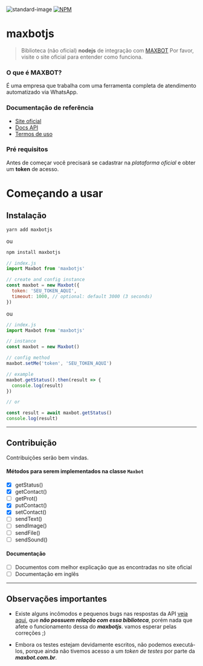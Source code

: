 ![standard-image](https://img.shields.io/badge/code%20style-standard-brightgreen.svg) [![NPM](https://img.shields.io/npm/v/maxbotjs.svg)](https://www.npmjs.com/package/maxbotjs)
# maxbotjs
 > Biblioteca (não oficial) **nodejs** de integração com [MAXBOT](https://maxbot.com.br)
 Por favor, visite o site oficial para entender como funciona.

### O que é MAXBOT?
É uma empresa que trabalha com uma ferramenta completa de atendimento automatizado via WhatsApp.

### Documentação de referência
- [Site oficial](https://maxbot.com.br)
- [Docs API](https://mbr.maxbot.com.br/doc-api-v1.php)
- [Termos de uso](https://mbr.maxbot.com.br/termos-de-uso.php)

### Pré requisitos
Antes de começar você precisará se cadastrar na *plataforma oficial* e obter um **token** de acesso.

# Começando a usar

## Instalação
```bash
yarn add maxbotjs
```
ou
```bash
npm install maxbotjs
```

```js
// index.js
import Maxbot from 'maxbotjs'

// create and config instance
const maxbot = new Maxbot({
  token: 'SEU_TOKEN_AQUI',
  timeout: 1000, // optional: default 3000 (3 seconds)
})
```
ou

```js
// index.js
import Maxbot from 'maxbotjs'

// instance
const maxbot = new Maxbot()

// config method
maxbot.setMe('token', 'SEU_TOKEN_AQUI')
```
```js
// example
maxbot.getStatus().then(result => {
  console.log(result)
})

// or

const result = await maxbot.getStatus()
console.log(result)
```

***

## Contribuição
Contribuições serão bem vindas.

#### Métodos para serem implementados na classe ```Maxbot```
- [x] getStatus()
- [x] getContact()
- [ ] getProt()
- [x] putContact()
- [x] setContact()
- [ ] sendText()
- [ ] sendImage()
- [ ] sendFile()
- [ ] sendSound()

#### Documentação
- [ ] Documentos com melhor explicação que as encontradas no site oficial
- [ ] Documentação em inglês

***

## Observações importantes
 - Existe alguns incômodos e pequenos bugs nas respostas da API [veja aqui](./docs/issues-maxbot.md), que ***não possuem relação com essa biblioteca***, porém nada que afete o funcionamento dessa do ***maxbotjs***. vamos esperar pelas correções ;)

 - Embora os testes estejam devidamente escritos, não podemos executá-los, porque ainda não tivemos acesso a um *token de testes* por parte da ***maxbot.com.br***.
